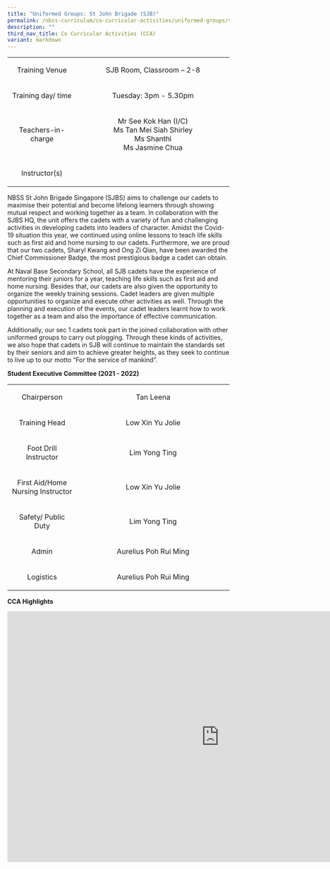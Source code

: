 ```yaml
---
title: "Uniformed Groups: St John Brigade (SJB)"
permalink: /nbss-curriculum/co-curricular-activities/uniformed-groups/st-john-brigade-sjb/
description: ""
third_nav_title: Co Curricular Activities (CCA)
variant: markdown
---
```

<table width="0">
<tbody>
<tr style="text-align: center;">
<td width="161">
<p>Training Venue</p>
</td>
<td width="441">
<p>SJB Room, Classroom – 2-8 </p>
</td>
</tr>
<tr style="text-align: center;">
<td width="161">
<p>Training day/ time</p>
</td>
<td width="441">
<p>Tuesday: 3pm - 5.30pm</p>
</td>
</tr>
<tr style="text-align: center;">
<td width="161">
<p>Teachers-in-charge</p>
</td>
<td width="441">
<p>Mr See Kok Han (I/C)<br>Ms Tan Mei Siah Shirley<br>Ms Shanthi<br>Ms Jasmine Chua</p>
</td>
</tr>
<tr>
<td width="161">
<p style="text-align: center;">Instructor(s)</p>
</td>
</tr>
</tbody>
</table>
<p>NBSS St John Brigade Singapore (SJBS) aims to challenge our cadets to maximise their potential and become lifelong learners through showing mutual respect and working together as a team. In collaboration with the SJBS HQ, the unit offers the cadets with a variety of fun and challenging activities in developing cadets into leaders of character. Amidst the Covid-19 situation this year, we continued using online lessons to teach life skills such as first aid and home nursing to our cadets. Furthermore, we are proud that our two cadets, Sharyl Kwang and Ong Zi Qian, have been awarded the Chief Commissioner Badge, the most prestigious badge a cadet can obtain.</p>
<p>At Naval Base Secondary School, all SJB cadets have the experience of mentoring their juniors for a year, teaching life skills such as first aid and home nursing. Besides that, our cadets are also given the opportunity to organize the weekly training sessions. Cadet leaders are given multiple opportunities to organize and execute other activities as well. Through the planning and execution of the events, our cadet leaders learnt how to work together as a team and also the importance of effective communication.&nbsp;</p>
<p>Additionally, our sec 1 cadets took part in the joined collaboration with other uniformed groups to carry out plogging. Through these kinds of activities, we also hope that cadets in SJB will continue to maintain the standards set by their seniors and aim to achieve greater heights, as they seek to continue to live up to our motto “For the service of mankind”.</p>
<p><strong>Student Executive Committee (2021 - 2022)<br></strong></p>
<table width="0">
<tbody>
<tr>
<td style="text-align: center;" width="161">
<p>Chairperson</p>
</td>
<td style="text-align: center;" width="441">
<p>Tan Leena</p>
</td>
</tr>
<tr>
<td style="text-align: center;" width="161">
<p>Training Head</p>
</td>
<td style="text-align: center;" width="441">
<p>Low Xin Yu Jolie</p>
</td>
</tr>
<tr>
<td style="text-align: center;" width="161">
<p>Foot Drill Instructor</p>
</td>
<td style="text-align: center;" width="441">
<p>Lim Yong Ting</p>
</td>
</tr>
<tr>
<td style="text-align: center;" width="161">
<p>First Aid/Home Nursing Instructor</p>
</td>
<td style="text-align: center;" width="441">
<p>Low Xin Yu Jolie</p>
</td>
</tr>
<tr>
<td style="text-align: center;" width="161">
<p>Safety/ Public Duty</p>
</td>
<td style="text-align: center;" width="441">
<p>Lim Yong Ting</p>
</td>
</tr>
<tr>
<td style="text-align: center;" width="161">
<p>Admin</p>
</td>
<td style="text-align: center;" width="441">
<p>Aurelius Poh Rui Ming</p>
</td>
</tr>
<tr>
<td style="text-align: center;" width="161">
<p>Logistics</p>
</td>
<td style="text-align: center;" width="441">
<p>Aurelius Poh Rui Ming</p>
</td>
</tr>
</tbody>
</table>
<p><strong>CCA Highlights</strong></p>
<iframe allowfullscreen="true" height="569" width="960" frameborder="0" src="https://docs.google.com/presentation/d/e/2PACX-1vTUHMGGepbiOC-vHYfLISP-3XWbvtdP0qsZuOBOBwv5kdOa1OTF2NhWpjK7AiIkYg/embed?start=false&amp;loop=false&amp;delayms=3000"></iframe>


